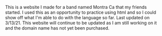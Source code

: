 This is a website I made for a band named Montra Ca that my friends started. I used this as an opportunity to practice using html and so I could show off what I'm able to do with the language so far. Last updated on 3/13/21. This website will continue to be updated as I am still working on it and the domain name has not yet been purchased. 
